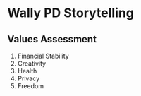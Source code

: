 # Wally PD Storytelling

## Values Assessment
1. Financial Stability
2. Creativity
3. Health
4. Privacy
5. Freedom
